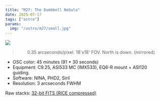 ```yaml
---
title: "M27: The Dumbbell Nebula"
date: 2025-07-17
tags: ["astro"]
params:
  img: "/astro/m27/small.jpg"
---
```


![](/astro/m27/full.jpg)
> <center>0.35 arcseconds/pixel. 18'x18' FOV. North is down. (mirrored)</center>

- OSC color: 45 minutes (91 * 30 seconds) 
- Equipment: C9.25, ASI533 MC (IMX533), EQ6-R mount + ASI120 guiding.
- Software: NINA, PHD2, Siril
- Resolution: 3 arcseconds FWHM

Raw stacks: <a href="https://large.maurycyz.com/data/m27.fits">32-bit FITS (RICE compressed)</a>
